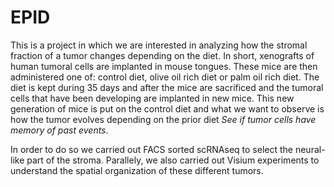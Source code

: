 # EPID
This is a project in which we are interested in analyzing how the stromal fraction of a tumor changes depending on the diet.
In short, xenografts of human tumoral cells are implanted in mouse tongues. These mice are then administered one of: control diet, olive oil rich diet or palm oil rich diet. The diet is kept during 35 days and after the mice are sacrificed and the tumoral cells that have been developing are implanted in new mice. This new generation of mice is put on the control diet and what we want to observe is how the tumor evolves depending on the prior diet *See if tumor cells have memory of past events*.

In order to do so we carried out FACS sorted scRNAseq to select the neural-like part of the stroma. Parallely, we also carried out Visium experiments to understand the spatial organization of these different tumors. 
